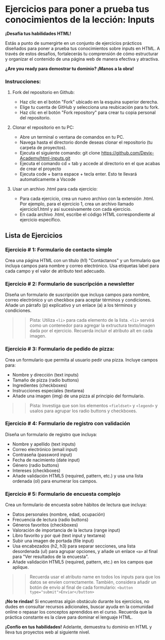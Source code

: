 # Ejercicios para poner a prueba tus conocimientos de la lección: Inputs

**¡Desafía tus habilidades HTML!**

Estás a punto de sumergirte en un conjunto de ejercicios prácticos diseñados para poner a prueba tus conocimientos sobre inputs en HTML. A través de estos desafíos, fortalecerás tu comprensión de cómo estructurar y organizar el contenido de una página web de manera efectiva y atractiva.

**¿Are you ready para demostrar tu dominio? ¡Manos a la obra!**

### Instrucciones:
1. Fork del repositorio en Github:

    * Haz clic en el botón "Fork" ubicado en la esquina superior derecha.
    * Elige tu cuenta de GitHub y selecciona una reubicación para tu fork.
    * Haz clic en el botón "Fork repository" para crear tu copia personal del repositorio.

2. Clonar el repositorio en tu PC:

    * Abre un terminal o ventana de comandos en tu PC.
    * Navega hasta el directorio donde deseas clonar el repositorio (tu carpeta de proyectos).
    * Ejecuta el siguiente comando: git clone https://github.com/Devix-Academy/html-inputs.git
    * Ejecuta el comando cd + tab y accede al directorio en el que acabas de crear el proyecto
    * Ejecuta code + barra espace + tecla enter. Esto te llevará automaticamente a Vscode
    

3. Usar un archivo .html para cada ejercicio:

    * Para cada ejercicio, crea un nuevo archivo con la extensión .html. Por ejemplo, para el ejercicio 1, crea un archivo llamado ejercicio1.html y así sucesivamente con cada ejercicio.
    * En cada archivo .html, escribe el código HTML correspondiente al ejercicio específico.


## Lista de Ejercicios

### Ejercicio # 1: Formulario de contacto simple
Crea una página HTML con un título (h1) "Contáctanos" y un formulario que incluya campos para nombre y correo electrónico. Usa etiquetas label para cada campo y el valor de atributo text adecuado.

### Ejercicio # 2: Formulario de suscripción a newsletter
Diseña un formulario de suscripción que incluya campos para nombre, correo electrónico y un checkbox para aceptar términos y condiciones. Añade un párrafo (p) explicativo y un enlace (a) a los términos y condiciones.

>> Pista: Utiliza `<li>` para cada elemento de la lista. `<li>` servirá como un contenedor para agregar la extructura texto/imagen dada por el ejercicio. Recuerda incluir el atributo alt en cada imagen.

### Ejercicio # 3: Formulario de pedido de pizza:
Crea un formulario que permita al usuario pedir una pizza. Incluye campos para:

* Nombre y dirección (text inputs)
* Tamaño de pizza (radio buttons)
* Ingredientes (checkboxes)
* Instrucciones especiales (textarea)
* Añade una imagen (img) de una pizza al principio del formulario.

>> Pista: Investiga que son los elementos `<fieldset>` y `<legend>` y usalos para agrupar los radio buttons y checkboxes.

### Ejercicio # 4: Formulario de registro con validación
Diseña un formulario de registro que incluya:

* Nombre y apellido (text inputs)
* Correo electrónico (email input)
* Contraseña (password input)
* Fecha de nacimiento (date input)
* Género (radio buttons)
* Intereses (checkboxes)
* Añade validación HTML5 (required, pattern, etc.) y usa una lista ordenada (ol) para enumerar los campos.
    
### Ejercicio # 5: Formulario de encuesta complejo
Crea un formulario de encuesta sobre hábitos de lectura que incluya:

* Datos personales (nombre, edad, ocupación)
* Frecuencia de lectura (radio buttons)
* Géneros favoritos (checkboxes)
* Valoración de importancia de la lectura (range input)
* Libro favorito y por qué (text input y textarea)
* Subir una imagen de portada (file input)
* Usa encabezados (h2, h3) para separar secciones, una lista desordenada (ul) para agrupar opciones, y añade un enlace `<a>` al final para "Ver resultados de la encuesta".
* Añade validación HTML5 (required, pattern, etc.) en los campos que aplique.

>> Recuerda usar el atributo name en todos los inputs para que los datos se envíen correctamente. También, considera añadir un botón de envío al final de cada formulario: `<button type="submit">Enviar</button>`

**¡No te rindas!** Si encuentras algún obstáculo durante los ejercicios, no dudes en consultar recursos adicionales, buscar ayuda en la comunidad online o repasar los conceptos aprendidos en el curso. Recuerda que la práctica constante es la clave para dominar el lenguaje HTML.

**¡Confío en tus habilidades!** Adelante, demuestra tu dominio  en HTML y lleva tus proyectos web al siguiente nivel.
